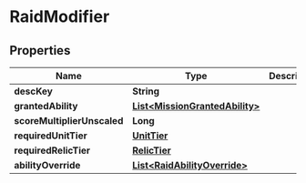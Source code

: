 

# RaidModifier


## Properties

| Name | Type | Description | Notes |
|------------ | ------------- | ------------- | -------------|
|**descKey** | **String** |  |  [optional] |
|**grantedAbility** | [**List&lt;MissionGrantedAbility&gt;**](MissionGrantedAbility.md) |  |  [optional] |
|**scoreMultiplierUnscaled** | **Long** |  |  [optional] |
|**requiredUnitTier** | [**UnitTier**](UnitTier.md) |  |  [optional] |
|**requiredRelicTier** | [**RelicTier**](RelicTier.md) |  |  [optional] |
|**abilityOverride** | [**List&lt;RaidAbilityOverride&gt;**](RaidAbilityOverride.md) |  |  [optional] |



